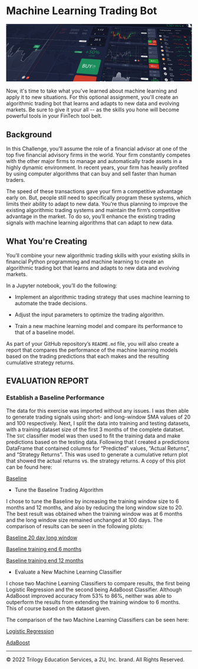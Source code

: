 # Machine Learning Trading Bot

![Decorative image.](Images/14-challenge-image.png)

Now, it's time to take what you've learned about machine learning and apply it to new situations. For this optional assignment, you'll create an algorithmic trading bot that learns and adapts to new data and evolving markets. Be sure to give it your all -- as the skills you hone will become powerful tools in your FinTech tool belt.

## Background

In this Challenge, you’ll assume the role of a financial advisor at one of the top five financial advisory firms in the world. Your firm constantly competes with the other major firms to manage and automatically trade assets in a highly dynamic environment. In recent years, your firm has heavily profited by using computer algorithms that can buy and sell faster than human traders.

The speed of these transactions gave your firm a competitive advantage early on. But, people still need to specifically program these systems, which limits their ability to adapt to new data. You’re thus planning to improve the existing algorithmic trading systems and maintain the firm’s competitive advantage in the market. To do so, you’ll enhance the existing trading signals with machine learning algorithms that can adapt to new data.

## What You're Creating

You’ll combine your new algorithmic trading skills with your existing skills in financial Python programming and machine learning to create an algorithmic trading bot that learns and adapts to new data and evolving markets.

In a Jupyter notebook, you’ll do the following:

* Implement an algorithmic trading strategy that uses machine learning to automate the trade decisions.

* Adjust the input parameters to optimize the trading algorithm.

* Train a new machine learning model and compare its performance to that of a baseline model.

As part of your GitHub repository’s `README.md` file, you will also create a report that compares the performance of the machine learning models based on the trading predictions that each makes and the resulting cumulative strategy returns.

## EVALUATION REPORT

### Establish a Baseline Performance

The data for this exercise was imported without any issues. I was then able to generate trading signals using short- and long-window SMA values of 20 and 100 respectively. Next, I split the data into training and testing datasets, with a training dataset size of the first 3 months of the complete datatset. The `SVC` classifier model was then used to fit the training data and make predictions based on the testing data. Following that I created a predictions DataFrame that contained columns for “Predicted” values, “Actual Returns”, and “Strategy Returns”. This was used to generate a cumulative return plot that showed the actual returns vs. the strategy returns. A copy of this plot can be found here:

[Baseline](Starter_Code/Resources/Baseline.png)

* Tune the Baseline Trading Algorithm

I chose to tune the Baseline by increasing the training window size to 6 months and 12 months, and also by reducing the long window size to 20. The best result was obtained when the training window was at 6 months and the long window size remained unchanged at 100 days. The comparison of results can be seen in the following plots: 

[Baseline 20 day long window](Starter_Code/Resources/Baseline_long_window20.png)

[Baseline training end 6 months](Starter_Code/Resources/Baseline_training_end_6months.png)

[Baseline training end 12 months](Starter_Code/Resources/Baseline_training_end_12months.png)


* Evaluate a New Machine Learning Classifier

I chose two Machine Learning Classifiers to compare results, the first being Logistic Regression and the second being AdaBoost Classifier. Although AdaBoost improved accuracy from 53% to 86%, neither was able to outperform the results from extending the training window to 6 months. This of course based on the dataset given.

The comparison of the two Machine Learning Classifiers can be seen here:

[Logistic Regression](Starter_Code/Resources/Baseline_against_LR.png)

[AdaBoost](Starter_Code/Resources/Baseline_against_AdaBoost.png)


---

© 2022 Trilogy Education Services, a 2U, Inc. brand. All Rights Reserved.
